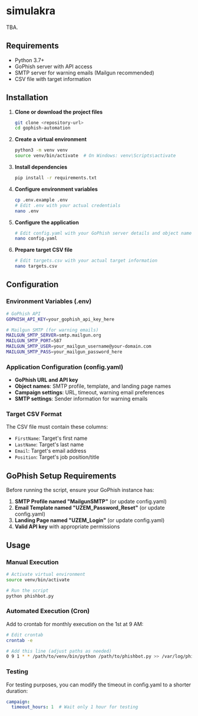 # simulakra

TBA.

## Requirements

- Python 3.7+
- GoPhish server with API access
- SMTP server for warning emails (Mailgun recommended)
- CSV file with target information

## Installation

1. **Clone or download the project files**
   ```bash
   git clone <repository-url>
   cd gophish-automation
   ```

2. **Create a virtual environment**
   ```bash
   python3 -m venv venv
   source venv/bin/activate  # On Windows: venv\Scripts\activate
   ```

3. **Install dependencies**
   ```bash
   pip install -r requirements.txt
   ```

4. **Configure environment variables**
   ```bash
   cp .env.example .env
   # Edit .env with your actual credentials
   nano .env
   ```

5. **Configure the application**
   ```bash
   # Edit config.yaml with your GoPhish server details and object names
   nano config.yaml
   ```

6. **Prepare target CSV file**
   ```bash
   # Edit targets.csv with your actual target information
   nano targets.csv
   ```

## Configuration

### Environment Variables (.env)

```bash
# GoPhish API
GOPHISH_API_KEY=your_gophish_api_key_here

# Mailgun SMTP (for warning emails)
MAILGUN_SMTP_SERVER=smtp.mailgun.org
MAILGUN_SMTP_PORT=587
MAILGUN_SMTP_USER=your_mailgun_username@your-domain.com
MAILGUN_SMTP_PASS=your_mailgun_password_here
```

### Application Configuration (config.yaml)

- **GoPhish URL and API key**
- **Object names**: SMTP profile, template, and landing page names
- **Campaign settings**: URL, timeout, warning email preferences
- **SMTP settings**: Sender information for warning emails

### Target CSV Format

The CSV file must contain these columns:
- `FirstName`: Target's first name
- `LastName`: Target's last name
- `Email`: Target's email address
- `Position`: Target's job position/title

## GoPhish Setup Requirements

Before running the script, ensure your GoPhish instance has:

1. **SMTP Profile named "MailgunSMTP"** (or update config.yaml)
2. **Email Template named "UZEM_Password_Reset"** (or update config.yaml)
3. **Landing Page named "UZEM_Login"** (or update config.yaml)
4. **Valid API key** with appropriate permissions

## Usage

### Manual Execution

```bash
# Activate virtual environment
source venv/bin/activate

# Run the script
python phishbot.py
```

### Automated Execution (Cron)

Add to crontab for monthly execution on the 1st at 9 AM:

```bash
# Edit crontab
crontab -e

# Add this line (adjust paths as needed)
0 9 1 * * /path/to/venv/bin/python /path/to/phishbot.py >> /var/log/phishbot.log 2>&1
```

### Testing

For testing purposes, you can modify the timeout in config.yaml to a shorter duration:

```yaml
campaign:
  timeout_hours: 1  # Wait only 1 hour for testing
```

